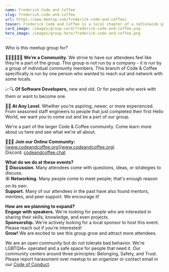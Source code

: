 ```yaml
---
name: Frederick Code and Coffee
slug: frederick-code-and-coffee
url: https://www.meetup.com/frederick-code-and-coffee/
teaser: Frederick Code and Coffee is a local chapter of a nationwide group that aims to bring developers together to grow and make friends. The group meets at local coffee shops.
card_image: /images/group-card/frederick-code-and-coffee.png
hero_image: /images/group-hero/frederick-code-and-coffee.png
---
```

Who is this meetup group for?

🧑‍🤝‍🧑🧑‍🤝‍🧑 **We’re a Community.** We strive to have our attendees feel like they’re a part of the group. This group is not run by a company - it is run by a group of individual community members. This branch of Code & Coffee specifically is run by one person who wanted to reach out and network with some locals.

📈🔍 **Of Software Developers,** new and old. Or for people who work with them or want to become one.

🐣🐓 **At Any Level.** Whether you’re aspiring, newer, or more experienced. From seasoned staff engineers to people that just completed their first Hello World, we want you to come out and be a part of our group.

We're a part of the larger Code & Coffee community. Come learn more about us here and see what we're all about.

🧑‍🤝‍🧑 **Join our Online Community:**<br>
[www.codeandcoffee.org](www.codeandcoffee.org)<br>
Discord: [codeandcoffee.chat](codeandcoffee.chat)

**What do we do at these events?**<br>
💬 **Discussion.** Many attendees come with questions, ideas, or strategies to discuss.<br>
🕸 **Networking.** Many people come to meet people; that's enough reason on its own.<br>
**Support.** Many of our attendees in the past have also found mentors, mentees, and peer support. We encourage it!

**How are we planning to expand?**<br>
**Engage with speakers.** We're looking for people who are interested in sharing their skills, knowledge, and even projects.<br>
**Sponsorship.** We're actively looking for a local sponsor to host this event. Please reach out if you're interested!<br>
**Grow!** We are excited to see this group grow and attract more attendees.

We are an open community but do not tolerate bad behavior. We're LGBTQIA+ operated and a safe space for people that need it. Our community centers around three principles: Belonging, Safety, and Trust. Please report harassment over meetup to an organizer or contact email in our [Code of Conduct](https://www.newyorkcodeandcoffee.com/coc.html).
